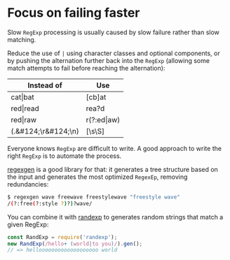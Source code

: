 # Focus on failing faster

Slow `RegExp` processing is usually caused by slow failure rather than slow matching.

Reduce the use of `|` using character classes and optional components, or by pushing the alternation further back into the `RegExp` (allowing some match attempts to fail before reaching the alternation):

| Instead of            | Use             |
|-----------------------|-----------------|
| cat&#124;bat          | [cb]at          |
| red&#124;read         | rea?d           |
| red&#124;raw          | r(?:ed&#124;aw) |
| (.\&#124;\r\&#124;\n) | [\s\S]          |

Everyone knows `RegExp` are difficult to write. A good approach to write the right `RegExp` is to automate the process.

[regexgen](https://github.com/devongovett/regexgen#regexgen) is a good library for that: it generates a tree structure based on the input and generates the most optimized `RegexEp`, removing redundancies:

```bash  
$ regexgen wave freewave freestylewave "freestyle wave"
/(?:free(?:style ?)?)?wave/
```

You can combine it with [randexp](https://github.com/fent/randexp.js) to generates random strings that match a given RegExp:

```js
const RandExp = require('randexp');
new RandExp(/hello+ (world|to you)/).gen();
// => hellooooooooooooooooooo world
```

